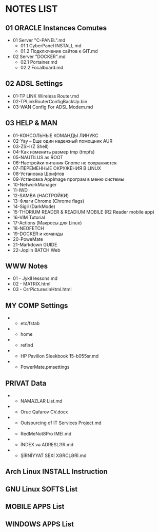# NOTES LIST

## 01 ORACLE Instances Comutes
   - 01 Server "C-PANEL".md
     - 01.1 CyberPanel INSTALL.md
     - 01.2 Подключение сайтов к GIT.md
   - 02 Server "DOCKER".md
     - 02.1 Portainer.md
     - 02.2 Focalboard.md

## 02 ADSL Settings
   - 01-TP LINK Wireless Router.md
   - 02-TPLinkRouterConfigBackUp.bin
   - 03-WAN Config For ADSL Modem.md

## 03 HELP & MAN
   - 01-КОНСОЛЬНЫЕ КОМАНДЫ ЛИНУКС
   - 02-Yay – Еще один надежный помощник AUR
   - 03-ZSH (Z Shell)
   - 04-Как изменить размер tmp (tmpfs) 
   - 05-NAUTILUS as ROOT
   - 06-Настройки питания Gnome не сохраняются
   - 07-ПЕРЕМЕННЫЕ ОКРУЖЕНИЯ В LINUX
   - 08-Установка Шрифтов
   - 09-Установка AppImage програм в меню системы
   - 10-NetworkManager
   - 11-IWD
   - 12-SAMBA (НАСТРОЙКИ)
   - 13-Флаги Chrome (Chrome flags)
   - 14-Sigil (DarkMode)
   - 15-THORIUM READER & READIUM MOBILE (R2 Reader mobile app)
   - 16-VIM Tutorial
   - 17-Actions (Макросы для Linux)
   - 18-NEOFETCH
   - 19-DOCKER и команды
   - 20-PoweMate
   - 21-Markdown GUIDE
   - 22-Joplin BATCH Web

## WWW Notes
   - 01 - Jykll lessons.md
   - 02 - MATRIX.html
   - 03 - OrrPicturesInHtml.html

## MY COMP Settings
   - - etc/fstab
   - - home
   - - refind
   - - HP Pavilion Sleekbook 15-b055sr.md
   - - PowerMate.pmsettings

## PRIVAT Data
   - - NAMAZLAR List.md
   - - Oruc Qafarov CV.docx
   - - Outsourcing of IT Services Project.md
   - - RedMeNot8Pro IMEI.md
   - - İNDEX və ADRESLƏR.md
   - - ŞİRNİYYAT SEXİ XƏRCLƏRİ.md

## Arch Linux INSTALL Instruction
## GNU Linux SOFTS List
## MOBILE APPS List
## WINDOWS APPS List
